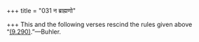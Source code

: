 +++
title = "031 न ब्राह्मणो"

+++
This and the following verses rescind the rules given above
“[(9.290)](/hinduism/book/manusmriti-with-the-commentary-of-medhatithi/d/doc201680.html).”—Buhler.


